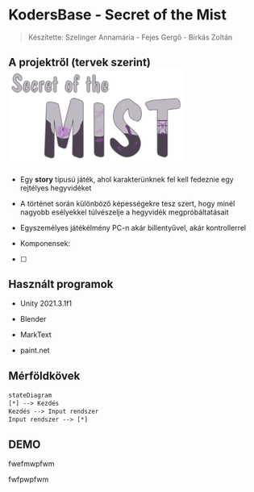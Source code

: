 # KodersBase - Secret of the Mist

> Készítette: Szelinger Annamária - Fejes Gergő - Birkás Zoltán

## A projektről (tervek szerint)<img title="" src="Assets/Images/Identity/game_lgo.png" alt="loading-ag-231" width="348" data-align="center">

- Egy **story** típusú játék, ahol karakterünknek fel kell fedeznie egy rejtélyes hegyvidéket

- A történet során különböző képességekre tesz szert, hogy minél nagyobb esélyekkel túlvészelje a hegyvidék megpróbáltatásait

- Egyszemélyes játékélmény PC-n akár billentyűvel, akár kontrollerrel

- Komponensek:

- [ ] 


## Használt programok

- Unity 2021.3.1f1

- Blender

- MarkText

- paint.net



## Mérföldkövek

```mermaid
stateDiagram
[*] --> Kezdés
Kezdés --> Input rendszer
Input rendszer --> [*]
```

## DEMO

fwefmwpfwm

fwfpwpfwm
